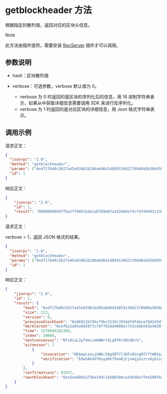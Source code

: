 # getblockheader 方法

根据指定的散列值，返回对应的区块头信息。
> [!Note]
>
> 此方法由插件提供，需要安装 [RpcServer](https://github.com/neo-project/neo-modules/releases) 插件才可以调用。

## 参数说明

- hash：区块散列值

- verbose：可选参数，verbose 默认值为 0。
  - verbose 为 0 时返回的是区块的序列化后的信息，用 16 进制字符串表示，如果从中获取详细信息需要调用 SDK 来进行反序列化。
  - verbose 为 1 时返回的是对应区块的详细信息，用 Json 格式字符串表示。

## 调用示例

请求正文：

```json
{
  "jsonrpc": "2.0",
  "method": "getblockheader",
  "params": ["0xdf17b40c5627a45e83d61b286a6d6d14859136621760d0a5b58dd59d18fd53d4", 0],
  "id": 1
}
```

响应正文：

```json
{
    "jsonrpc": "2.0",
    "id": 1,
    "result": "0000000059ff9a2ff0861bda1abf89e07a3d248def4cf4fd4493c23d32bcf9bc741b92867ac9948cd23059eb880182e443b5eb3c75ec68404d01ff7b3c8f85a6651a6aefdc0687a06f0100001027000057c8f7a5b8d6758f18fb906eaf03f007da0a9f2601420c4026a4ba2eba339629ce40817053625dc315c294cea30863bb56d15a7fb2f3445d615fa0d201b940e3df662c71b200e355b8193e746b36143dcb9de3669962fc852b110c21021e1563aa32a5191ff7198e8c28ef02a8c6b33aecf326f5b32c6a620138d4201b110b413073b3bb00"
}
```

请求正文：

verbose = 1，返回 JSON 格式的结果。

```json
{
  "jsonrpc": "2.0",
  "method": "getblockheader",
  "params": ["0xdf17b40c5627a45e83d61b286a6d6d14859136621760d0a5b58dd59d18fd53d4",1],
  "id": 1
}
```

响应正文：

```json
{
    "jsonrpc": "2.0",
    "id": 1,
    "result": {
        "hash": "0xdf17b40c5627a45e83d61b286a6d6d14859136621760d0a5b58dd59d18fd53d4",
        "size": 213,
        "version": 0,
        "previousblockhash": "0x86921b74bcf9bc323dc29344fdf44cef8d243d7ae089bf1ada1b86f02f9aff59",
        "merkleroot": "0xef6a1a65a6858f3c7bff014d4068ec753cebb543e4820188eb5930d28c94c97a",
        "time": 1578946201308,
        "index": 10000,
        "nextconsensus": "NTv8iuL3yf4eiskKWWrtXLq9fKrX6LNGrG",
        "witnesses": [
            {
                "invocation": "DEAmpLouujOWKc5AgXBTYl3DFcKUzqMIY7tW0Vp/svNEXWFfoNIBuUDj32YscbIA41W4GT50azYUPcud42aZYvyF",
                "verification": "EQwhAh4VY6oypRkf9xmOjCjvAqjGszrs8yb1syxqYgE41CAbEQtBMHOzuw=="
            }
        ],
        "confirmations": 91937,
        "nextblockhash": "0xe5ee6885a736e194c14bb020dca34bd6effe4280fbaec4542e41e4bebd8d4870"
    }
}
```